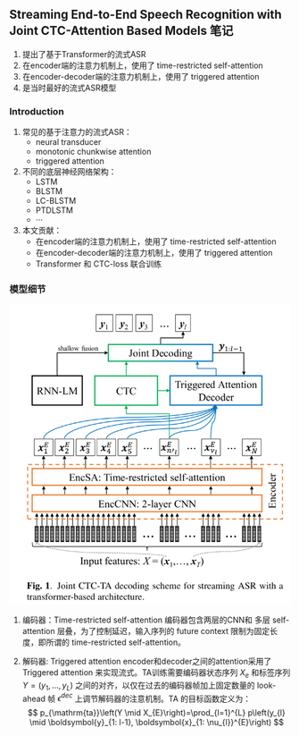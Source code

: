 <!--
 * @Description: Streaming End-to-End Speech Recognition with Joint CTC-Attention Based Models 笔记
 * @Autor: 郭印林
 * @Date: 2022-08-11 14:07:15
 * @LastEditors: 郭印林
 * @LastEditTime: 2022-08-11 16:51:12
-->

## Streaming End-to-End Speech Recognition with Joint CTC-Attention Based Models 笔记

1. 提出了基于Transformer的流式ASR
2. 在encoder端的注意力机制上，使用了 time-restricted self-attention
3. 在encoder-decoder端的注意力机制上，使用了 triggered attention
4. 是当时最好的流式ASR模型


### Introduction
1. 常见的基于注意力的流式ASR：
    + neural transducer
    + monotonic chunkwise attention
    + triggered attention
2. 不同的底层神经网络架构：
    + LSTM
    + BLSTM
    + LC-BLSTM
    + PTDLSTM
    + ···
3. 本文贡献：
    + 在encoder端的注意力机制上，使用了 time-restricted self-attention
    + 在encoder-decoder端的注意力机制上，使用了 triggered attention
    + Transformer 和 CTC-loss 联合训练

### 模型细节

![1660202357245](image/streaming-asr-Transformer/1660202357245.png)

1. 编码器：Time-restricted self-attention
编码器包含两层的CNN和 多层 self-attention 层叠，为了控制延迟，输入序列的 future context 限制为固定长度，即所谓的 time-restricted self-attention。

2. 解码器: Triggered attention
encoder和decoder之间的attention采用了 Triggered attention 来实现流式。TA训练需要编码器状态序列 $X_e$ 和标签序列 $Y=(y_1,\dots, y_L)$ 之间的对齐，以仅在过去的编码器帧加上固定数量的 look-ahead 帧 $\epsilon^{dec}$ 上调节解码器的注意机制。TA 的目标函数定义为：
$$
p_{\mathrm{ta}}\left(Y \mid X_{E}\right)=\prod_{l=1}^{L} p\left(y_{l} \mid \boldsymbol{y}_{1: l-1}, \boldsymbol{x}_{1: \nu_{l}}^{E}\right)
$$
